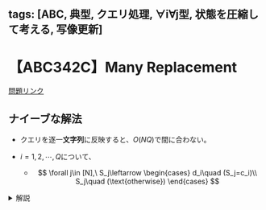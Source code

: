 tags: [ABC, 典型, クエリ処理, ∀i∀j型, 状態を圧縮して考える, 写像更新]
---
# 【ABC342C】Many Replacement

<a href="https://atcoder.jp/contests/abc342/tasks/abc342_c" target="_blank">問題リンク</a>

## ナイーブな解法
* クエリを逐一**文字列**に反映すると、$O(NQ)$で間に合わない。

* $i=1,2,\cdots,Q$について、
  * $$
    \forall j\in [N],\ S_j\leftarrow
    \begin{cases}
    d_i\quad (S_j=c_i)\\
    S_j\quad (\text{otherwise})
    \end{cases}
    $$


<details>
<summary>解説</summary>

## ポイント
* アルファベットは 26 種類しかない
```bash
[a,b,c,d,e,f,g,h,i,j,k,l,m,n,o,p,q,r,s,t,u,v,w,x,y,z] (初期状態)
[[a],b,c,d,e,f,g,h,i,j,k,l,m,n,o,p,q,r,s,t,u,v,w,x,y,z] (クエリ1: a a)
[a,b,c,d,e,f,g,h,i,j,k,l,m,n,o,p,q,r,s,t,u,v,w,[b],y,z] (クエリ2: x b)
[a,b,[b],d,e,f,g,h,i,j,k,l,m,n,o,p,q,r,s,t,u,v,w,b,y,z] (クエリ3: c b)
[a,[b],[b],d,e,f,g,h,i,j,k,l,m,n,o,p,q,r,s,t,u,v,w,[b],y,z] (クエリ4: b b)
[a,b,b,d,e,f,g,h,i,j,[b],l,m,n,o,p,q,r,s,t,u,v,w,b,y,z] (クエリ5: k b)
[a,[a],[a],d,e,f,g,h,i,j,[a],l,m,n,o,p,q,r,s,t,u,v,w,[a],y,z] (クエリ6: b a)
```
* クエリごとに、26文字走査して、置き換えていくのは間に合う
* 各文字に対するmappingがわかっておけば、$O(N)$で変換できる


* 各クエリで「最終的な対応先」を更新すればよい
  * クエリごとに、アルファベットごとに状態を更新して、最終状態を求める


## 定式化

* $\forall x,\ p_x\leftarrow x \quad (x\in \Sigma=\lbrace\texttt{a},\texttt{b},\cdots, \texttt{z}\rbrace)$
* $i=1,2,\cdots,Q$について、
  * 各クエリ$(c_i,d_i)$に対して、
    $$
    \forall x\in\Sigma,\ p_x\leftarrow
    \begin{cases}
    d_i \quad &(p_x=c_i)\\
    p_x \quad &(\text{otherwise})\\
    \end{cases}
    $$

* $(p_{S_1},p_{S_2},\cdots,p_{S_N})$が答え




## 計算量

* 各クエリで26種類だけ状態を更新する: $O(26Q)$
* 最後に文字列を一回走査する: $O(N)$
* $O(N+26Q)$

## 実装例

* 変換表`p`を持つ

* クエリ `(c,d)` を読むときに `p[x]==c` のものを全部 `d` に更新

```python
n = int(input())
s = input()
q = int(input())
abc = 'abcdefghijklmnopqrstuvwxyz'
p = {i:i for i in abc}
for i in range(q):
    c, d = input().split()
    for x in abc:
        if p[x] == c:
            p[x] = d # 更新

ans = []
for x in s:
    ans.append(p[x])

print("".join(ans))
```
<!--
## その他（ボツ）

### 定式化（みにくいのでボツ）

$$
S^{(0)}=S,\quad S^{(i)}=f_{i}(S^{(i-1)})
$$

として $S^{(Q)}$を求めよ.

ただし, 

$$  
f_i(S) =
\begin{cases}
d_i\quad &(S_j=c_i) \\
S_j\quad &(\text{otherwise})
\end{cases}
,\forall j\in \lbrace0,1,\cdots,n-1\rbrace
$$
-->
</details>